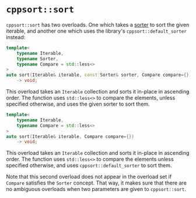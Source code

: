 `cppsort::sort`
===============

`cppsort::sort` has two overloads. One which takes a [sorter](sorters.md) to sort
the given iterable, and another one which uses the library's `cppsort::default_sorter`
instead:

```cpp 
template<
    typename Iterable,
    typename Sorter,
    typename Compare = std::less<>
>
auto sort(Iterable& iterable, const Sorter& sorter, Compare compare={})
    -> void;
```

This overload takes an `Iterable` collection and sorts it in-place in ascending order.
The function uses `std::less<>` to compare the elements, unless specified otherwise,
and uses the given sorter to sort them.

```cpp
template<
    typename Iterable,
    typename Compare = std::less<>
>
auto sort(Iterable& iterable, Compare compare={})
    -> void;
```

This overload takes an `Iterable` collection and sorts it in-place in ascending order.
The function uses `std::less<>` to compare the elements unless specified otherwise,
and uses `cppsort::default_sorter` to sort them.

Note that this second overload does not appear in the overload set if `Compare`
satisfies the `Sorter` concept. That way, it makes sure that there are no ambiguous
overloads when two parameters are given to `cppsort::sort`.
